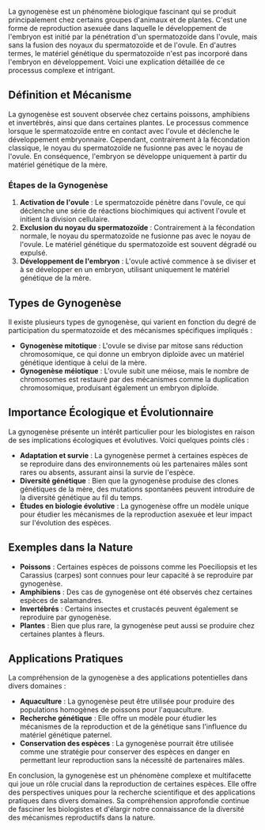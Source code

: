 La gynogenèse est un phénomène biologique fascinant qui se produit principalement chez certains groupes d'animaux et de plantes. C'est une forme de reproduction asexuée dans laquelle le développement de l'embryon est initié par la pénétration d'un spermatozoïde dans l'ovule, mais sans la fusion des noyaux du spermatozoïde et de l'ovule. En d'autres termes, le matériel génétique du spermatozoïde n'est pas incorporé dans l'embryon en développement. Voici une explication détaillée de ce processus complexe et intrigant.

## Définition et Mécanisme

La gynogenèse est souvent observée chez certains poissons, amphibiens et invertébrés, ainsi que dans certaines plantes. Le processus commence lorsque le spermatozoïde entre en contact avec l'ovule et déclenche le développement embryonnaire. Cependant, contrairement à la fécondation classique, le noyau du spermatozoïde ne fusionne pas avec le noyau de l'ovule. En conséquence, l'embryon se développe uniquement à partir du matériel génétique de la mère.

### Étapes de la Gynogenèse

1. **Activation de l'ovule** : Le spermatozoïde pénètre dans l'ovule, ce qui déclenche une série de réactions biochimiques qui activent l'ovule et initient la division cellulaire.
2. **Exclusion du noyau du spermatozoïde** : Contrairement à la fécondation normale, le noyau du spermatozoïde ne fusionne pas avec le noyau de l'ovule. Le matériel génétique du spermatozoïde est souvent dégradé ou expulsé.
3. **Développement de l'embryon** : L'ovule activé commence à se diviser et à se développer en un embryon, utilisant uniquement le matériel génétique de la mère.

## Types de Gynogenèse

Il existe plusieurs types de gynogenèse, qui varient en fonction du degré de participation du spermatozoïde et des mécanismes spécifiques impliqués :

- **Gynogenèse mitotique** : L'ovule se divise par mitose sans réduction chromosomique, ce qui donne un embryon diploïde avec un matériel génétique identique à celui de la mère.
- **Gynogenèse méiotique** : L'ovule subit une méiose, mais le nombre de chromosomes est restauré par des mécanismes comme la duplication chromosomique, produisant également un embryon diploïde.

## Importance Écologique et Évolutionnaire

La gynogenèse présente un intérêt particulier pour les biologistes en raison de ses implications écologiques et évolutives. Voici quelques points clés :

- **Adaptation et survie** : La gynogenèse permet à certaines espèces de se reproduire dans des environnements où les partenaires mâles sont rares ou absents, assurant ainsi la survie de l'espèce.
- **Diversité génétique** : Bien que la gynogenèse produise des clones génétiques de la mère, des mutations spontanées peuvent introduire de la diversité génétique au fil du temps.
- **Études en biologie évolutive** : La gynogenèse offre un modèle unique pour étudier les mécanismes de la reproduction asexuée et leur impact sur l'évolution des espèces.

## Exemples dans la Nature

- **Poissons** : Certaines espèces de poissons comme les Poeciliopsis et les Carassius (carpes) sont connues pour leur capacité à se reproduire par gynogenèse.
- **Amphibiens** : Des cas de gynogenèse ont été observés chez certaines espèces de salamandres.
- **Invertébrés** : Certains insectes et crustacés peuvent également se reproduire par gynogenèse.
- **Plantes** : Bien que plus rare, la gynogenèse peut aussi se produire chez certaines plantes à fleurs.

## Applications Pratiques

La compréhension de la gynogenèse a des applications potentielles dans divers domaines :

- **Aquaculture** : La gynogenèse peut être utilisée pour produire des populations homogènes de poissons pour l'aquaculture.
- **Recherche génétique** : Elle offre un modèle pour étudier les mécanismes de la reproduction et de la génétique sans l'influence du matériel génétique paternel.
- **Conservation des espèces** : La gynogenèse pourrait être utilisée comme une stratégie pour conserver des espèces en danger en permettant leur reproduction sans la nécessité de partenaires mâles.

En conclusion, la gynogenèse est un phénomène complexe et multifacette qui joue un rôle crucial dans la reproduction de certaines espèces. Elle offre des perspectives uniques pour la recherche scientifique et des applications pratiques dans divers domaines. Sa compréhension approfondie continue de fasciner les biologistes et d'élargir notre connaissance de la diversité des mécanismes reproductifs dans la nature.